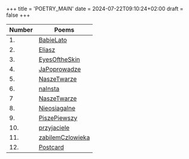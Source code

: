 +++
title = 'POETRY_MAIN'
date = 2024-07-22T09:10:24+02:00
draft = false
+++

    
| Number | Poems                |
| ------ | -------------------- |
| 1.     | [BabieLato](/poetry/BabieLato.md)        |
| 2.     | [Eliasz](/poetry/Eliasz.md)           |
| 3.     | [EyesOftheSkin](/poetry/EyesOftheSkin.md)    |
| 4.     | [JaPoprowadze](/poetry/JaPoprowadze.md)     |
| 5.     | [NaszeTwarze](/poetry/NaszeTwarze.md)      |
| 6.     | [naInsta](/poetry/naInsta.md)          |
| 7      | [NaszeTwarze](/poetry/NaszeTwarze.md)      |
| 8.     | [Nieosiagalne](/poetry/Nieosiagalne.md)     |
| 9.     | [PiszePiewszy](/poetry/PiszePiewszy.md)     |
| 10.    | [przyjaciele](/poetry/przyjaciele.md)      |
| 11.    | [zabilemCzlowieka](/poetry/zabilemCzlowieka.md) |
| 12.    | [Postcard](/Postcard.md)         |
